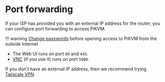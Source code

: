 # Port forwarding

If your ISP has provided you with an external IP address for the router, you can configure port forwarding to access PiKVM.

!!! warning
    [Change passwords](first_steps.md#getting-access-to-pikvm) before opening access to PiKVM from the outside Internet

* The Web UI runs on port `80` and `443`.
* [VNC](vnc.md) (if you use it) runs on port `5900`.

If you don't have an external IP address, then we recommend trying [Tailscale VPN](tailscale.md).
